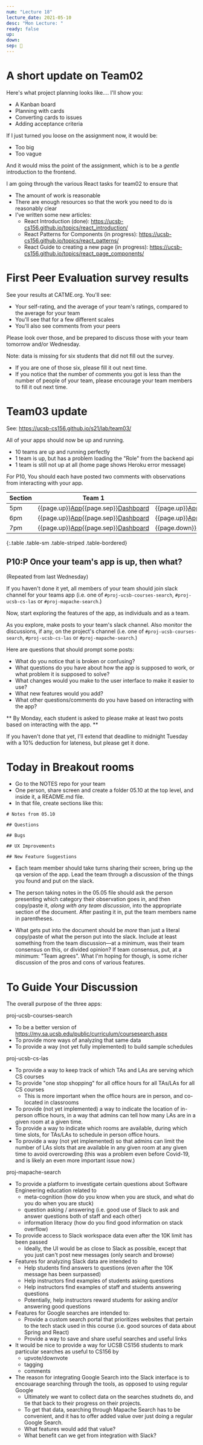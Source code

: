 ```yaml
---
num: "Lecture 18"
lecture_date: 2021-05-10
desc: "Mon Lecture: "
ready: false
up: 
down: 
sep: 🔸
---
```


# A short update on Team02

Here's what project planning looks like.... I'll show you:
* A Kanban board
* Planning with cards
* Converting cards to issues
* Adding acceptance criteria


If I just turned you loose on the assignment now, it would be:
* Too big
* Too vague

And it would miss the point of the assignment, which is to be a *gentle* introduction to the frontend.  

I am going through the various React tasks for team02 to ensure that
* The amount of work is reasonable
* There are enough resources so that the work you need to do is reasonably clear
* I've written some new articles:
  - React Introduction (done): <https://ucsb-cs156.github.io/topics/react_introduction/>
  - React Patterns for Components (in progress): <https://ucsb-cs156.github.io/topics/react_patterns/>
  - React Guide to creating a new page (in progress): <https://ucsb-cs156.github.io/topics/react_page_components/>


# First Peer Evaluation survey results 

See your results at CATME.org.  You'll see:
* Your self-rating, and the average of your team's ratings, compared to the average for your team
* You'll see that for a few different scales
* You'll also see comments from your peers

Please look over those, and be prepared to discuss those with your team tomorrow and/or Wednesday.

Note: data is missing for six students that did not fill out the survey.  
* If you are one of those six, please fill it out next time.
* If you notice that the number of comments you got is less than the number of people of your team, please encourage your team
  members to fill it out next time.


# Team03 update

See: <https://ucsb-cs156.github.io/s21/lab/team03/>

All of your apps should now be up and running.
* 10 teams are up and running perfectly
* 1 team is up, but has a problem loading the "Role" from the backend api
* 1 team is still not up at all (home page shows Heroku error message)

For P10, You should each have posted two comments with observations from interacting with your app.

| Section | Team 1 | Team 2 | Team 3 | Team 4 |
|---------|--------|--------|--------|--------|
| 5pm | {{page.up}}[App](https://cs156-s21-team-5pm-1-courses.herokuapp.com){{page.sep}}[Dashboard](https://dashboard.heroku.com/apps/cs156-s21-team-5pm-1-courses) | {{page.up}}[App](https://cs156-s21-team-5pm-2-courses.herokuapp.com){{page.sep}}[Dashboard](https://dashboard.heroku.com/apps/cs156-s21-team-5pm-2-courses) | {{page.up}}[App](https://cs156-s21-team-5pm-3-courses.herokuapp.com){{page.sep}}[Dashboard](https://dashboard.heroku.com/apps/cs156-s21-team-5pm-3-courses) | {{page.up}}[App](https://cs156-s21-team-5pm-4-courses.herokuapp.com){{page.sep}}[Dashboard](https://dashboard.heroku.com/apps/cs156-s21-team-5pm-4-courses) | 
| 6pm | {{page.up}}[App](https://cs156-s21-team-6pm-1-las.herokuapp.com){{page.sep}}[Dashboard](https://dashboard.heroku.com/apps/cs156-s21-team-6pm-1-las) | {{page.up}}[App](https://cs156-s21-team-6pm-2-las.herokuapp.com){{page.sep}}[Dashboard](https://dashboard.heroku.com/apps/cs156-s21-team-6pm-2-las) | {{page.up}}[App](https://cs156-s21-team-6pm-3-las.herokuapp.com){{page.sep}}[Dashboard](https://dashboard.heroku.com/apps/cs156-s21-team-6pm-3-las) | {{page.down}}[App](https://cs156-s21-team-6pm-4-las.herokuapp.com){{page.sep}}[Dashboard](https://dashboard.heroku.com/apps/cs156-s21-team-6pm-4-las) | 
| 7pm | {{page.up}}[App](https://cs156-s21-team-7pm-1-mapache.herokuapp.com){{page.sep}}[Dashboard](https://dashboard.heroku.com/apps/cs156-s21-team-7pm-1-mapache) | {{page.down}}[App](https://cs156-s21-team-7pm-2-mapache.herokuapp.com){{page.sep}}[Dashboard](https://dashboard.heroku.com/apps/cs156-s21-team-7pm-2-mapache) | {{page.down}}[App](https://cs156-s21-team-7pm-3-mapache.herokuapp.com){{page.sep}}[Dashboard](https://dashboard.heroku.com/apps/cs156-s21-team-7pm-3-mapache) | {{page.down}}[App](https://cs156-s21-team-7pm-4-mapache.herokuapp.com){{page.sep}}[Dashboard](https://dashboard.heroku.com/apps/cs156-s21-team-7pm-4-mapache) | 
{:.table .table-sm .table-striped .table-bordered}


## P10:P Once your team's app is up, then what?

(Repeated from last Wednesday)

If you haven't done it yet, all members of your team should join slack channel for your teams app (i.e. one of `#proj-ucsb-courses-search`, `#proj-ucsb-cs-las` or `#proj-mapache-search`.)
 
Now, start exploring the features of the app, as individuals and as a team.  

As you explore, make posts to your team's slack channel.  Also monitor the discussions, if any, on the project's channel (i.e. one of `#proj-ucsb-courses-search`, `#proj-ucsb-cs-las` or `#proj-mapache-search`.)

Here are questions that should prompt some posts:
* What do you notice that is broken or confusing?
* What questions do you have about how the app is supposed to work, or what problem it is supposed to solve?
* What changes would you make to the user interface to make it easier to use?
* What new features would you add?
* What other questions/comments do you have based on interacting with the app?


** By Monday, each student is asked to please make at least two posts based on interacting with the app. **

If you haven't done that yet, I'll extend that deadline to midnight Tuesday with a 10% deduction for lateness, but please get it done.


# Today in Breakout rooms

* Go to the NOTES repo for your team
* One person, share screen and create a folder 05.10 at the top level, and inside it, a README.md file.
* In that file, create sections like this:

```
# Notes from 05.10

## Questions

## Bugs 

## UX Improvements

## New Feature Suggestions

```

* Each team member should take turns sharing their screen, bring up the qa version of the app.   Lead the team through a discussion of the things you found and put on the slack.   

* The person taking notes in the 05.05 file should ask the person presenting which category their observation goes in, and then copy/paste it, *along with any team discussion*, into the appropriate section of the document.   After pasting it in, put the team members name in parentheses.

* What gets put into the document should be *more* than just a literal copy/paste of what the person put into the slack.  Include at least something from the team discussion&mdash;at a minimum, was their team consensus on this, or divided opinion?  If team consensus, put, at a minimum: "Team agrees".   What I'm hoping for though, is some richer discussion of the pros and cons of various features.

# To Guide Your Discussion

The overall purpose of the three apps:

proj-ucsb-courses-search
- To be a better version of <https://my.sa.ucsb.edu/public/curriculum/coursesearch.aspx>
- To provide more ways of analyzing that same data
- To provide a way (not yet fully implemented) to build sample schedules

proj-ucsb-cs-las

- To provide a way to keep track of which TAs and LAs are serving which CS courses
- To provide "one stop shopping" for all office hours for all TAs/LAs for all CS courses
  - This is more important when the office hours are in person, and co-located in classrooms
- To provide (not yet implemented) a way to indicate the location of in-person office hours, 
  in a way that admins can tell how many LAs are in a given room at a given time.
- To provide a way to indicate which rooms are available, during which time slots, for TAs/LAs to
  schedule in person office hours.
- To provide a way (not yet implemented) so that admins can limit the number of LAs slots that
  are available in any given room at any given time to avoid overcrowding (this was a problem even 
  before Covid-19, and is likely an even more important issue now.)

proj-mapache-search
- To provide a platform to investigate certain questions about Software Engineering education related to
  - meta-cognition (how do you know when you are stuck, and what do you do when you are stuck)
  - question asking / answering (i.e. good use of Slack to ask and answer questions both of staff and each other)
  - information literacy (how do you find good information on stack overflow)
- To provide access to Slack workspace data even after the 10K limit has been passed
  - Ideally, the UI would be as close to Slack as possible, except that you just can't post new messages (only search and browse)
- Features for analyzing Slack data are intended to 
  * Help students find answers to questions (even after the 10K message has been surpassed)
  * Help instructors find examples of students asking questions
  * Help instructors find examples of staff and students answering questions
  * Potentially, help instructors reward students for asking and/or answering good questions
- Features for Google searches are intended to:
  * Provide a custom search portal that prioritizes websites that pertain to the tech stack used in this course (i.e. good sources
    of data about Spring and React)
  * Provide a way to save and share useful searches and useful links
- It would be nice to provide a way for UCSB CS156 students to mark particular searches as useful to CS156 by
  * upvote/downvote 
  * tagging
  * comments
- The reason for integrating Google Search into the Slack interface is to encouarage searching through the tools, as opposed to using regular Google
  - Ultimately we want to collect data on the searches studnets do, and tie that back to their progress on their projects.
  - To get that data, searching through Mapache Search has to be convenient, and it has to offer added value over just doing a 
    regular Google Search.
  - What features would add that value?
  - What benefit can we get from integration with Slack?

